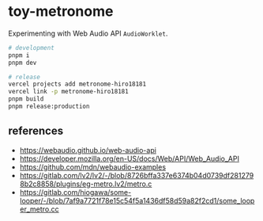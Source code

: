# toy-metronome

Experimenting with Web Audio API `AudioWorklet`.

```sh
# development
pnpm i
pnpm dev

# release
vercel projects add metronome-hiro18181
vercel link -p metronome-hiro18181
pnpm build
pnpm release:production
```

## references

- https://webaudio.github.io/web-audio-api
- https://developer.mozilla.org/en-US/docs/Web/API/Web_Audio_API
- https://github.com/mdn/webaudio-examples
- https://gitlab.com/lv2/lv2/-/blob/8726bffa337e6374b04d0739df2812798b2c8858/plugins/eg-metro.lv2/metro.c
- https://gitlab.com/hiogawa/some-looper/-/blob/7af9a7721f78e15c54f5a1436df58d59a82f2cd1/some_looper_metro.cc
